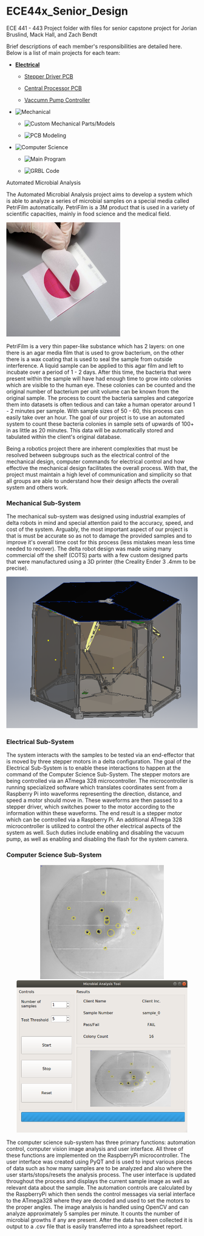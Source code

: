# ECE44x_Senior_Design
ECE 441 - 443 Project folder with files for senior capstone project for Jorian Bruslind, Mack Hall, and Zach Bendt

Brief descriptions of each member's responsibilities are detailed here. Below is a list of main projects for each team: 

- [**Electrical**](https://github.com/Jbruslind/ECE44x_Senior_Design/tree/master/Electrical)
	- [Stepper Driver PCB](https://github.com/Jbruslind/ECE44x_Senior_Design/tree/master/Electrical/Auxiliary%20Stepper%20Driver%20PCB)

	- [Central Processor PCB](https://github.com/Jbruslind/ECE44x_Senior_Design/tree/master/Electrical/Central%20Procesing%20PCB)

	- [Vaccumn Pump Controller](https://github.com/Jbruslind/ECE44x_Senior_Design/tree/master/Electrical/Vacuum%20Pump)

- ![**Mechanical**](https://github.com/Jbruslind/ECE44x_Senior_Design/tree/master/Mechanical) 
	- ![Custom Mechanical Parts/Models](https://github.com/Jbruslind/ECE44x_Senior_Design/tree/master/Mechanical/Project%20Model%20Files/Inventor%20Files/Custom_Delta)
	
	- ![PCB Modeling](https://github.com/Jbruslind/ECE44x_Senior_Design/tree/master/Mechanical/Delta%20Robot%20Arm)
 
- ![**Computer Science**](https://github.com/Jbruslind/ECE44x_Senior_Design/tree/master/Computer%20Science)
	- ![Main Program](https://github.com/Jbruslind/ECE44x_Senior_Design/tree/master/Computer%20Science/MircobialAnalysisTool)
	
	- ![GRBL Code](https://github.com/Jbruslind/ECE44x_Senior_Design/tree/master/Computer%20Science/GRBL%20Code)

Automated Microbial Analysis 

The Automated Microbial Analysis project aims to develop a system which is able to analyze a series of microbial samples on a special media 
called PetriFilm automatically. PetriFilm is a 3M product that is used in a variety of scientific capacities, mainly in food science and the medical field. 

<!---![PetriFilm](https://github.com/Jbruslind/ECE44x_Senior_Design/blob/master/Research/Petrifilm.jpg){ width=50% }-->
<img src="https://github.com/Jbruslind/ECE44x_Senior_Design/blob/master/Research/Petrifilm.jpg" width="300" height="300" />

PetriFilm is a very thin paper-like substance which has 2 layers: on one there is an agar media film that is used to grow bacterium, 
on the other there is a wax coating that is used to seal the sample from outside interference. A liquid sample can be applied to this 
agar film and left to incubate over a period of 1 - 2 days. After this time, the bacteria that were present within the sample will have 
 had enough time to grow into colonies which are visible to the human eye. These colonies can be counted and the original number of bacterium 
 per unit volume can be known from the original sample. The process to count the bacteria samples and categorize them into datasets is often 
 tedious and can take a human operator around 1 - 2 minutes per sample. With sample sizes of 50 - 60, this process 
 can easily take over an hour. The goal of our project is to use an automated system to count these bacteria colonies in sample sets of upwards 
 of 100+ in as little as 20 minutes. This data will be automatically stored and tabulated within the client's original database. 

Being a robotics project there are inherent complexities that must be resolved between subgroups such as the electrical control of the mechanical design, 
computer commands for electrical control and how effective the mechanical design facilitates the overall process. With that, the project must maintain 
a high level of communication and simplicity so that all groups are able to understand how their design affects the overall system and others work.

### Mechanical Sub-System 

The mechanical sub-system was designed using industrial examples of delta robots in mind and special attention paid to the accuracy, speed, and cost of 
the system. Arguably, the most important aspect of our project is that is must be accurate so as not to damage the provided samples 
and to improve it's overall time cost for this process (less mistakes mean less time needed to recover). The delta robot design was made using 
many commercial off the shelf (COTS) parts with a few custom designed parts that were manufactured using a 3D printer (the Creality Ender 3 .4mm to be precise). 


<img src="https://github.com/Jbruslind/ECE44x_Senior_Design/blob/master/Capstone%20Class%20Files/Pictures/Mech%20Pictures/Updated_Assembly_.png"  />

### Electrical Sub-System 

The system interacts with the samples to be tested via an end-effector that is moved by three stepper motors in a delta configuration. 
The goal of the Electrical Sub-System is to enable these interactions to happen at the command of the Computer Science Sub-System. The 
stepper motors are being controlled via an ATmega 328 microcontroller. The microcontroller is running specialized software which translates 
coordinates sent from a Raspberry Pi into waveforms representing the direction, distance, and speed a motor should move in. These waveforms 
are then passed to a stepper driver, which switches power to the motor according to the information within these waveforms. The end result is a 
stepper motor which can be controlled via a Raspberry Pi. An additional ATmega 328 microcontroller is utilized to control the other electrical aspects 
of the system as well. Such duties include enabling and disabling the vacuum pump, as well as enabling and disabling the flash for the system camera.

### Computer Science Sub-System
<p align="middle">
   <img src = https://github.com/Jbruslind/ECE44x_Senior_Design/blob/master/Computer%20Science/Images/0.jpg height="300" width="326"/>           <img src=https://github.com/Jbruslind/ECE44x_Senior_Design/blob/master/Computer%20Science/Images/GUI.png height="400" width="450"/>
</p>
The computer science sub-system has three primary functions: automation control, computer vision image analysis and user interface.
 All three of these functions are implemented on the RaspberryPi microcontroller. The user interface was created using PyQT and is used to input various pieces of data 
 such as how many samples are to be analyzed and also where the user starts/stops/resets the analysis process. The user interface is updated
 throughout the process and displays the current sample image as well as relevant data about the sample. The automation controls are calculated 
 by the RaspberryPi which then sends the control messages via serial interface to the ATmega328 where they are decoded and used to set the motors 
 to the proper angles. The image analysis is handled using OpenCV and can analyze approximately 5 samples per minute. It counts the number of microbial
 growths if any are present. After the data has been collected it is output to a .csv file that is easily transferred into a spreadsheet report.
